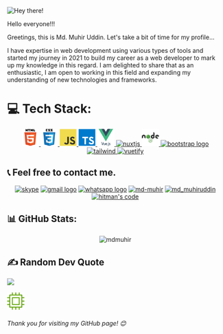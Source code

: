 ![Hey there!](https://media.licdn.com/dms/image/v2/D5616AQFDa7daC3hjHg/profile-displaybackgroundimage-shrink_350_1400/profile-displaybackgroundimage-shrink_350_1400/0/1725475621507?e=1730937600&v=beta&t=biJ3S43hhVBTSjbIDy55pfAkyG-bqDCicqm6Txyoo4Q)

Hello everyone!!!

Greetings, this is Md. Muhir Uddin. Let's take a bit of time for my profile...

I have expertise in web development using various types of tools and started my journey in 2021 to build my career as a web developer to mark up my knowledge in this regard. I am delighted to share that as an enthusiastic, I am open to working in this field and expanding my understanding of new technologies and frameworks. 

# 💻 Tech Stack:
<p align="center"> 
  <a href="https://www.w3.org/html/" target="_blank" rel="noreferrer"> <img src="https://raw.githubusercontent.com/devicons/devicon/master/icons/html5/html5-original-wordmark.svg" alt="html5" width="40" height="40"/> </a> 
  <a href="https://www.w3schools.com/css/" target="_blank" rel="noreferrer"> <img src="https://raw.githubusercontent.com/devicons/devicon/master/icons/css3/css3-original-wordmark.svg" alt="css3" width="40" height="40"/> </a>    
  <a href="https://developer.mozilla.org/en-US/docs/Web/JavaScript" target="_blank" rel="noreferrer"> <img src="https://raw.githubusercontent.com/devicons/devicon/master/icons/javascript/javascript-original.svg" alt="javascript" width="40" height="40"/> </a>  
  <a href="https://www.typescriptlang.org/" target="_blank" rel="noreferrer"> <img src="https://raw.githubusercontent.com/devicons/devicon/master/icons/typescript/typescript-original.svg" alt="typescript" width="40" height="40"/> </a>
  <a href="https://vuejs.org/" target="_blank" rel="noreferrer"> <img src="https://raw.githubusercontent.com/devicons/devicon/master/icons/vuejs/vuejs-original-wordmark.svg" alt="vuejs" width="40" height="40"/> </a>  
  <a href="https://nuxtjs.org/" target="_blank" rel="noreferrer"> <img src="https://www.vectorlogo.zone/logos/nuxtjs/nuxtjs-icon.svg" alt="nuxtjs" width="40" height="40"/> </a>  
  <a href="https://nodejs.org" target="_blank" rel="noreferrer"> <img src="https://raw.githubusercontent.com/devicons/devicon/master/icons/nodejs/nodejs-original-wordmark.svg" alt="nodejs" width="40" height="40"/> </a>    
  <a href="https://getbootstrap.com" target="_blank" rel="noreferrer"> <img src="https://cdn.jsdelivr.net/gh/devicons/devicon/icons/bootstrap/bootstrap-original.svg" height="40" alt="bootstrap logo"  /></a>    
  <a href="https://tailwindcss.com/" target="_blank" rel="noreferrer"> <img src="https://www.vectorlogo.zone/logos/tailwindcss/tailwindcss-icon.svg" alt="tailwind" width="40" height="40"/> </a>  
  <a href="https://vuetifyjs.com/en/" target="_blank" rel="noreferrer"> <img src="https://bestofjs.org/logos/vuetify.svg" alt="vuetify" width="40" height="40"/> </a> 
  
 </p>


## 📞 Feel free to contact me.
<p align="center">
    <a href="https://join.skype.com/invite/um45L2MIzxQP" target="blank">
      <img
        align="top"
        src="https://cdn.jsdelivr.net/npm/simple-icons@3.0.1/icons/skype.svg"
        alt="skype"
        width="40"
        height="30"
    /></a>
    <a href="mailto:mdmuhir04@gmail.com" target="blank"
      ><img
        align="top"
        src="https://raw.githubusercontent.com/maurodesouza/profile-readme-generator/master/src/assets/icons/social/gmail/default.svg"
        width="40"
        height="30"
        alt="gmail logo"
    /></a>
    <a href="https://wa.link/m875rv" target="blank">
      <img
        align="top"
        src="https://raw.githubusercontent.com/maurodesouza/profile-readme-generator/master/src/assets/icons/social/whatsapp/default.svg"
        width="40"
        height="30"
        alt="whatsapp logo"
    /></a>
    <a href="https://linkedin.com/in/md-muhir" target="blank"
      ><img
        align="top"
        src="https://raw.githubusercontent.com/rahuldkjain/github-profile-readme-generator/master/src/images/icons/Social/linked-in-alt.svg"
        alt="md-muhir"
        height="30"
        width="40"
    /></a>
    <a href="https://twitter.com/md_muhiruddin" target="blank"
      ><img
        align="top"
        src="https://raw.githubusercontent.com/rahuldkjain/github-profile-readme-generator/master/src/images/icons/Social/twitter.svg"
        alt="md_muhiruddin"
        height="30"
        width="40"
    /></a>
    <a href="https://www.youtube.com/c/hitman's code" target="blank"
      ><img
        align="top"
        src="https://raw.githubusercontent.com/rahuldkjain/github-profile-readme-generator/master/src/images/icons/Social/youtube.svg"
        alt="hitman's code"
        height="30"
        width="40"
    /></a>
  </p>


## 📊 GitHub Stats:
<p align="center"><img align="center" src="https://github-readme-stats.vercel.app/api/top-langs?username=mdmuhir&theme=monokai&show_icons=true&locale=en&layout=compact" alt="mdmuhir" /></p>


## ✍️ Random Dev Quote
![](https://quotes-github-readme.vercel.app/api?type=horizontal&theme=dark)

<a href='https://docs.github.com/en/developers'><img src='https://raw.githubusercontent.com/acervenky/animated-github-badges/master/assets/devbadge.gif' width='40' height='40'></a> 
###### Thank you for visiting my GitHub page! 😊

